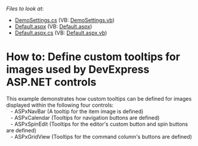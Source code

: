 <!-- default file list -->
*Files to look at*:

* [DemoSettings.cs](./CS/WebSite/App_Code/DemoSettings.cs) (VB: [DemoSettings.vb](./VB/WebSite/App_Code/DemoSettings.vb))
* [Default.aspx](./CS/WebSite/Default.aspx) (VB: [Default.aspx](./VB/WebSite/Default.aspx))
* [Default.aspx.cs](./CS/WebSite/Default.aspx.cs) (VB: [Default.aspx.vb](./VB/WebSite/Default.aspx.vb))
<!-- default file list end -->
# How to: Define custom tooltips for images used by DevExpress ASP.NET controls


<p>This example demonstrates how custom tooltips can be defined for images displayed within the following four controls:<br />
   - ASPxNavBar (A tooltip for the item image is defined)<br />
   - ASPxCalendar (Tooltips for navigation buttons are defined)<br />
   - ASPxSpinEdit (Tooltips for the editor's custom button and spin buttons are defined)<br />
   - ASPxGridView (Tooltips for the command column's buttons are defined)</p>

<br/>



